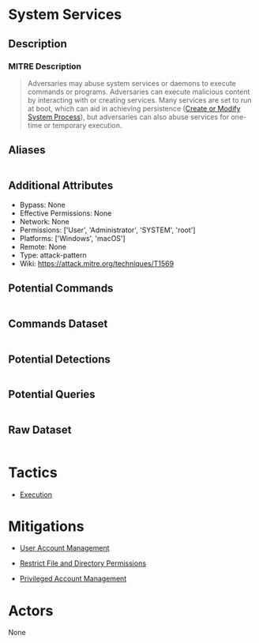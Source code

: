 
# System Services

## Description

### MITRE Description

> Adversaries may abuse system services or daemons to execute commands or programs. Adversaries can execute malicious content by interacting with or creating services. Many services are set to run at boot, which can aid in achieving persistence ([Create or Modify System Process](https://attack.mitre.org/techniques/T1543)), but adversaries can also abuse services for one-time or temporary execution.

## Aliases

```

```

## Additional Attributes

* Bypass: None
* Effective Permissions: None
* Network: None
* Permissions: ['User', 'Administrator', 'SYSTEM', 'root']
* Platforms: ['Windows', 'macOS']
* Remote: None
* Type: attack-pattern
* Wiki: https://attack.mitre.org/techniques/T1569

## Potential Commands

```

```

## Commands Dataset

```

```

## Potential Detections

```json

```

## Potential Queries

```json

```

## Raw Dataset

```json

```

# Tactics


* [Execution](../tactics/Execution.md)


# Mitigations


* [User Account Management](../mitigations/User-Account-Management.md)

* [Restrict File and Directory Permissions](../mitigations/Restrict-File-and-Directory-Permissions.md)
    
* [Privileged Account Management](../mitigations/Privileged-Account-Management.md)
    

# Actors

None
